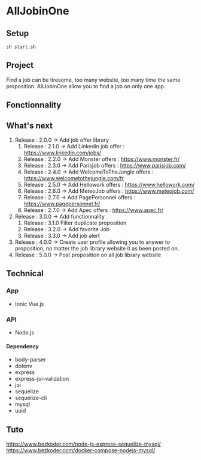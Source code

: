 # AllJobinOne

## Setup

    sh start.sh

## Project

Find a job can be tiresome, too many website, too many time the same proposition. AllJobinOne allow you to find a job on only one app.

## Fonctionnality

## What's next

1. Release : 2.0.0 -> Add job offer library
    1. Release : 2.1.0 -> Add Linkedin job offer : https://www.linkedin.com/jobs/
    2. Release : 2.2.0 -> Add Monster offers : https://www.monster.fr/
    3. Release : 2.3.0 -> Add Parisjob offers : https://www.parisjob.com/
    4. Release : 2.4.0 -> Add WelcomeToTheJungle offers : https://www.welcometothejungle.com/fr
    5. Release : 2.5.0 -> Add Hellowork offers : https://www.hellowork.com/
    6. Release : 2.6.0 -> Add MeteoJob offers : https://www.meteojob.com/
    7. Release : 2.7.0 -> Add PagePersonnel offers : https://www.pagepersonnel.fr/
    8. Release : 2.7.0 -> Add Apec offers : https://www.apec.fr/
2. Release : 3.0.0 -> Add functionnality
    1. Release : 3.1.0 Filter duplicate proposition
    2. Release : 3.2.0 -> Add favorite Job
    3. Release : 3.3.0 -> Add job alert
3. Release : 4.0.0 -> Create user profile allowing you to answer to proposition, no matter the job library website it as been posted on.
4. Release : 5.0.0 -> Post proposition on all job library website

## Technical

### App

- Ionic Vue.js

### API

- Node.js

#### Dependency

- body-parser
- dotenv
- express
- express-joi-validation
- joi
- sequelize
- sequelize-cli
- mysql
- uuid

## Tuto

https://www.bezkoder.com/node-js-express-sequelize-mysql/
https://www.bezkoder.com/docker-compose-nodejs-mysql/
